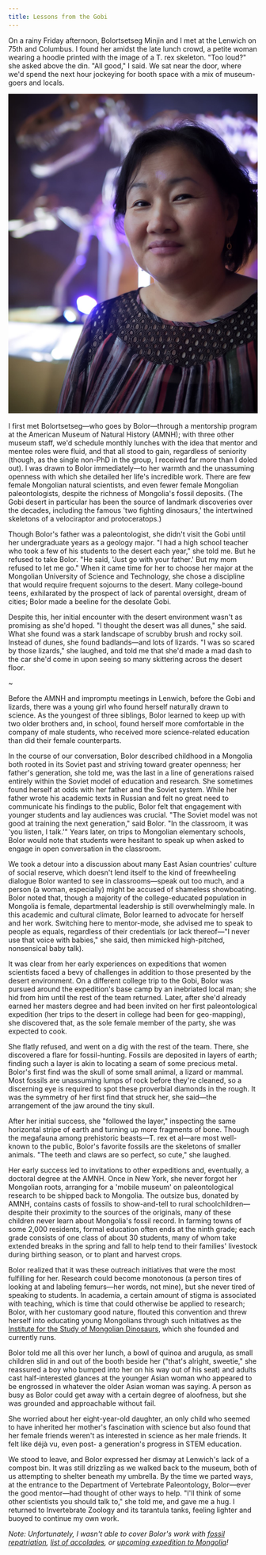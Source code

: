 ```yaml
---
title: Lessons from the Gobi
---
```

On a rainy Friday afternoon, Bolortsetseg Minjin and I met at the Lenwich on 75th and Columbus. I found her amidst the late lunch crowd, a petite woman wearing a hoodie printed with the image of a T. rex skeleton. "Too loud?" she asked above the din. "All good," I said. We sat near the door, where we'd spend the next hour jockeying for booth space with a mix of museum-goers and locals.

![*Bolor Minjin*](bolor.jpg "Bolor Minjin")

I first met Bolortsetseg—who goes by Bolor—through a mentorship program at the American Museum of Natural History (AMNH); with three other museum staff, we'd schedule monthly lunches with the idea that mentor and mentee roles were fluid, and that all stood to gain, regardless of seniority (though, as the single non-PhD in the group, I received far more than I doled out). I was drawn to Bolor immediately—to her warmth and the unassuming openness with which she detailed her life's incredible work. There are few female Mongolian natural scientists, and even fewer female Mongolian paleontologists, despite the richness of Mongolia's fossil deposits. (The Gobi desert in particular has been the source of landmark discoveries over the decades, including the famous 'two fighting dinosaurs,' the intertwined skeletons of a velociraptor and protoceratops.)


Though Bolor's father was a paleontologist, she didn't visit the Gobi until her undergraduate years as a geology major. "I had a high school teacher who took a few of his students to the desert each year," she told me. But he refused to take Bolor. "He said, 'Just go with your father.' But my mom refused to let me go." When it came time for her to choose her major at the Mongolian University of Science and Technology, she chose a discipline that would require frequent sojourns to the desert. Many college-bound teens, exhilarated by the prospect of lack of parental oversight, dream of cities; Bolor made a beeline for the desolate Gobi.

Despite this, her initial encounter with the desert environment wasn't as promising as she'd hoped. "I thought the desert was all dunes," she said. What she found was a stark landscape of scrubby brush and rocky soil. Instead of dunes, she found badlands—and lots of lizards. "I was so scared by those lizards," she laughed, and told me that she'd made a mad dash to the car she'd come in upon seeing so many skittering across the desert floor.

~

Before the AMNH and impromptu meetings in Lenwich, before the Gobi and lizards, there was a young girl who found herself naturally drawn to science. As the youngest of three siblings, Bolor learned to keep up with two older brothers and, in school, found herself more comfortable in the company of male students, who received more science-related education than did their female counterparts.

In the course of our conversation, Bolor described childhood in a Mongolia both rooted in its Soviet past and striving toward greater openness; her father's generation, she told me, was the last in a line of generations raised entirely within the Soviet model of education and research. She sometimes found herself at odds with her father and the Soviet system. While her father wrote his academic texts in Russian and felt no great need to communicate his findings to the public, Bolor felt that engagement with younger students and lay audiences was crucial. "The Soviet model was not good at training the next generation," said Bolor. "In the classroom, it was 'you listen, I talk.'" Years later, on trips to Mongolian elementary schools, Bolor would note that students were hesitant to speak up when asked to engage in open conversation in the classroom.

We took a detour into a discussion about many East Asian countries' culture of social reserve, which doesn't lend itself to the kind of freewheeling dialogue Bolor wanted to see in classrooms—speak out too much, and a person (a woman, especially) might be accused of shameless showboating. Bolor noted that, though a majority of the college-educated population in Mongolia is female, departmental leadership is still overwhelmingly male. In this academic and cultural climate, Bolor learned to advocate for herself and her work. Switching here to mentor-mode, she advised me to speak to people as equals, regardless of their credentials (or lack thereof—"I never use that voice with babies," she said, then mimicked high-pitched, nonsensical baby talk).

It was clear from her early experiences on expeditions that women scientists faced a bevy of challenges in addition to those presented by the desert environment. On a different college trip to the Gobi, Bolor was pursued around the expedition's base camp by an inebriated local man; she hid from him until the rest of the team returned. Later, after she'd already earned her masters degree and had been invited on her first paleontological expedition (her trips to the desert in college had been for geo-mapping), she discovered that, as the sole female member of the party, she was expected to cook.

She flatly refused, and went on a dig with the rest of the team. There, she discovered a flare for fossil-hunting. Fossils are deposited in layers of earth; finding such a layer is akin to locating a seam of some precious metal. Bolor's first find was the skull of some small animal, a lizard or mammal. Most fossils are unassuming lumps of rock before they're cleaned, so a discerning eye is required to spot these proverbial diamonds in the rough. It was the symmetry of her first find that struck her, she said—the arrangement of the jaw around the tiny skull.

After her initial success, she "followed the layer," inspecting the same horizontal stripe of earth and turning up more fragments of bone. Though the megafauna among prehistoric beasts—T. rex et al—are most well-known to the public, Bolor's favorite fossils are the skeletons of smaller animals. "The teeth and claws are so perfect, so cute," she laughed.

Her early success led to invitations to other expeditions and, eventually, a doctoral degree at the AMNH. Once in New York, she never forgot her Mongolian roots, arranging for a 'mobile museum' on paleontological research to be shipped back to Mongolia. The outsize bus, donated by AMNH, contains casts of fossils to show-and-tell to rural schoolchildren—despite their proximity to the sources of the originals, many of these children never learn about Mongolia's fossil record. In farming towns of some 2,000 residents, formal education often ends at the ninth grade; each grade consists of one class of about 30 students, many of whom take extended breaks in the spring and fall to help tend to their families' livestock during birthing season, or to plant and harvest crops.

Bolor realized that it was these outreach initiatives that were the most fulfilling for her. Research could become monotonous (a person tires of looking at and labeling femurs—her words, not mine), but she never tired of speaking to students. In academia, a certain amount of stigma is associated with teaching, which is time that could otherwise be applied to research; Bolor, with her customary good nature, flouted this convention and threw herself into educating young Mongolians through such initiatives as the [Institute for the Study of Mongolian Dinosaurs](https://mongoliandinosaurs.org/), which she founded and currently runs.

Bolor told me all this over her lunch, a bowl of quinoa and arugula, as small children slid in and out of the booth beside her ("that's alright, sweetie," she reassured a boy who bumped into her on his way out of his seat) and adults cast half-interested glances at the younger Asian woman who appeared to be engrossed in whatever the older Asian woman was saying. A person as busy as Bolor could get away with a certain degree of aloofness, but she was grounded and approachable without fail.

She worried about her eight-year-old daughter, an only child who seemed to have inherited her mother's fascination with science but also found that her female friends weren't as interested in science as her male friends. It felt like déjà vu, even post- a generation's progress in STEM education.

We stood to leave, and Bolor expressed her dismay at Lenwich's lack of a compost bin. It was still drizzling as we walked back to the museum, both of us attempting to shelter beneath my umbrella. By the time we parted ways, at the entrance to the Department of Vertebrate Paleontology, Bolor—ever the good mentor—had thought of other ways to help. "I'll think of some other scientists you should talk to," she told me, and gave me a hug. I returned to Invertebrate Zoology and its tarantula tanks, feeling lighter and buoyed to continue my own work.

*Note: Unfortunately, I wasn't able to cover Bolor's work with [fossil repatriation](https://www.theatlantic.com/science/archive/2017/12/second-life-of-mongolian-fossils/548558/), [list of accolades](https://www.eurekalert.org/pub_releases/2013-07/sovp-sov072613.php), or [upcoming expedition to Mongolia](https://www.nationalgeographic.com/expeditions/experts/bolor-minjin/)!*
